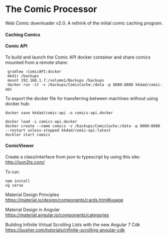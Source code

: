 # The Comic Processor

Web Comic downloader v2.0. A rethink of the initial comic caching program.

#### Caching Comics

#### Comic API

To build and launch the Comic API docker container and share comics mounted from a remote share:
~~~
 gradlew :ComicAPI:docker
 mkdir /backups
 mount 192.168.1.7:/volume1/Backups /backups
 docker run -it -v /backups/ComicCache:/data -p 8080:8888 kkdad/comic-api
~~~

To export the docker file for transferring between machines without using docker hub:
~~~
docker save kkdad/comic-api -o comics-api.docker

docker load -i comics-api.docker
docker create --name comics -v /backups/ComicCache:/data -p 8080:8888 --restart unless-stopped kkdad/comic-api:latest
dockler start comics
~~~

#### ComicViewer

Create a class/interface from json to typescript by using this site: http://json2ts.com/

To run:
~~~
npm install
ng serve
~~~

Material Design Principles
https://material.io/design/components/cards.html#usage

Material Design in Angular
https://material.angular.io/components/categories

Building Infinite Virtual Scrolling Lists with the new Angular 7 Cdk
https://pusher.com/tutorials/infinite-scrolling-angular-cdk